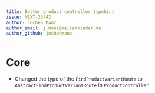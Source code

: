 ```yaml
---
title: Better product controller typehint
issue: NEXT-23442
author: Jochen Manz
author_email: j.manz@kellerkinder.de
author_github: jochenmanz
---
```

# Core
* Changed the type of the `FindProductVariantRoute` to `AbstractFindProductVariantRoute` in `ProductController`
